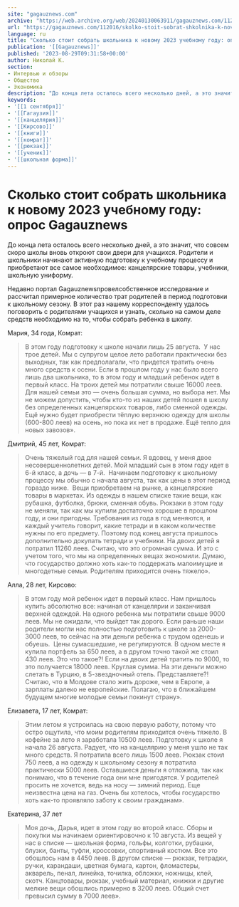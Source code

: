 ```yaml
---
site: "gagauznews.com"
archive: "https://web.archive.org/web/20240130063911/gagauznews.com/112016/skolko-stoit-sobrat-shkolnika-k-novomu-2023-uchebnomu-godu-opros-gagauznews.html"
url: "https://gagauznews.com/112016/skolko-stoit-sobrat-shkolnika-k-novomu-2023-uchebnomu-godu-opros-gagauznews.html"
language: ru
title: "Сколько стоит собрать школьника к новому 2023 учебному году: опрос Gagauznews"
publication: '[[Gagauznews]]'
published: '2023-08-29T09:31:58+00:00'
author: Николай К.
section:
- Интервью и обзоры
- Общество
- Экономика
description: "До конца лета осталось всего несколько дней, а это значит, что совсем скоро школы вновь откроют свои двери для учащихся. Родители и школьники начинают активную подготовку к учебному процессу и приобретают все самое необходимое: канцелярские товары, учебники, школьную униформу. Недавно портал Gagauznews провел собственное исследование и рассчитал примерное количество трат родителей в период подготовки к школьному сезону. В этот раз нашему корреспонденту удалось поговорить с родителями учащихся и узнать, сколько на самом деле средств необходимо на то, чтобы собрать ребенка в школу. Мария, 34 года, Комрат: В этом году подготовку к школе начали лишь 25 августа. У нас трое детей. […]"
keywords:
- '[[1 сентября]]'
- '[[Гагаузия]]'
- '[[канцелярия]]'
- '[[Кирсово]]'
- '[[книги]]'
- '[[комрат]]'
- '[[рюкзак]]'
- '[[ученик]]'
- '[[школьная форма]]'
---
```


# Сколько стоит собрать школьника к новому 2023 учебному году: опрос Gagauznews

До конца лета осталось всего несколько дней, а это значит, что совсем скоро школы вновь откроют свои двери для учащихся. Родители и школьники начинают активную подготовку к учебному процессу и приобретают все самое необходимое: канцелярские товары, учебники, школьную униформу.

Недавно портал Gagauznewsпровелсобственное исследование и рассчитал примерное количество трат родителей в период подготовки к школьному сезону. В этот раз нашему корреспонденту удалось поговорить с родителями учащихся и узнать, сколько на самом деле средств необходимо на то, чтобы собрать ребенка в школу.

Мария, 34 года, Комрат:

> В этом году подготовку к школе начали лишь 25 августа.  У нас трое детей. Мы с супругом целое лето работали практически без выходных, так как предполагали, что придется тратить очень много средств к осени. Если в прошлом году у нас было всего лишь два школьника, то в этом году и младший ребенок идет в первый класс. На троих детей мы потратили свыше 16000 леев. Для нашей семьи это — очень большая сумма, но выбора нет. Мы не можем допустить, чтобы кто-то из наших детей пошел в школу без определенных канцелярских товаров, либо сменной одежды. Ещё нужно будет приобрести тёплую верхнюю одежду для школы (600-800 леев) на осень, но пока их нет в продаже. Ещё тепло для новых завозов».

Дмитрий, 45 лет, Комрат:

> Очень тяжелый год для нашей семьи. Я вдовец, у меня двое несовершеннолетних детей. Мой младший сын в этом году идет в 6-й класс, а дочь — в 7-й.  Начинаем подготовку к школьному процессу мы обычно с начала августа, так как цены в этот период гораздо ниже.  Вещи приобретаем на рынке, а канцелярские товары в маркетах. Из одежды в нашем списке такие вещи, как рубашка, футболка, брюки, сменная обувь. Рюкзаки в этом году не меняли, так как мы купили достаточно хорошие в прошлом году, и они пригодны. Требования из года в год меняются, и каждый учитель говорит, какие тетради и в каком количестве нужны по его предмету. Поэтому под конец августа пришлось дополнительно докупать тетради и учебники. На двоих детей я потратил 11260 леев. Считаю, что это огромная сумма. И это с учетом того, что мы на определенных вещах экономили. Думаю, что государство должно хоть как-то поддержать малоимущие и многодетные семьи. Родителям приходится очень тяжело».

Алла, 28 лет, Кирсово:

> В этом году мой ребенок идет в первый класс. Нам пришлось купить абсолютно все: начиная от канцелярии и заканчивая верхней одеждой. На одного ребенка мы потратили свыше 9000 леев. Мы не ожидали, что выйдет так дорого. Если раньше наши родители могли нас полностью подготовить к школе за 2000-3000 леев, то сейчас на эти деньги ребенка с трудом оденешь и обуешь.  Цены сумасшедшие, не регулируются. В одном месте я купила портфель за 650 леев, а в другом точно такой же стоил 430 леев. Это что такое?! Если на двоих детей тратить по 9000, то это получается 18000 леев. Круглая сумма. На эти деньги можно слетать в Турцию, в 5-звездночный отель. Представляете?! Считаю, что в Молдове стало жить дороже, чем в Европе, а зарплаты далеко не европейские. Полагаю, что в ближайшем будущем многие молодые семьи покинут страну».

Елизавета, 17 лет, Комрат:

> Этим летом я устроилась на свою первую работу, потому что остро ощутила, что моим родителям приходится очень тяжело. В кофейне за лето я заработала 10500 леев. Подготовку к школе я начала 26 августа. Радует, что на канцелярию у меня ушло не так много средств. Я потратила всего лишь 1500 леев. Рюкзак стоил 750 леев, а на одежду к школьному сезону я потратила практически 5000 леев. Оставшиеся деньги я отложила, так как понимаю, что в течение года они мне пригодятся. У родителей просить не хочется, ведь на носу — зимний период. Еще неизвестна цена на газ. Очень бы хотелось, чтобы государство хоть как-то проявляло заботу к своим гражданам».

Екатерина, 37 лет

> Моя дочь, Дарья, идет в этом году во второй класс. Сборы и покупки мы начинаем ориентировочно к 10 августа. Из вещей у нас в списке — школьная форма, гольфы, колготки, рубашки, блузки, банты, туфли, кроссовки, спортивный костюм. Все это обошлось нам в 4450 леев. В другом списке — рюкзак, тетрадки, ручки, карандаши, цветная бумага, картон, фломастеры, акварель, пенал, линейка, точилка, обложки, ножницы, клей, скотч. Канцтовары, рюкзак, учебный материал, книжки и другие мелкие вещи обошлись примерно в 3200 леев. Общий счет превысил сумму в 7000 леев».